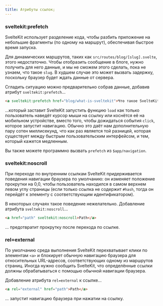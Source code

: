 ```yaml
---
title: Атрибуты ссылок;
---
```


### sveltekit:prefetch

SvelteKit использует разделение кода, чтобы разбить приложение на небольшие фрагменты (по одному на маршрут), обеспечивая быстрое время запуска.

Для динамических маршрутов, таких как `src/routes/blog/[slug].svelte`, этого недостаточно. Чтобы отобразить сообщение в блоге, нужно получить для него данные, и мы не сможем этого сделать, пока не узнаем, что такое `slug`. В худшем случае это может вызвать задержку, поскольку браузер будет ждать данные от сервера.

Сгладить ситуацию можно предварительно собрав данные, добавив атрибут `sveltekit:prefetch`...

```html
<a sveltekit:prefetch href="blog/what-is-sveltekit">Что такое SvelteKit?</a>
```

...который заставит SvelteKit запустить функцию `load` как только пользователь наведёт курсор мыши на ссылку или коснётся её на мобильном устройстве, вместо того, чтобы дожидаться события `click`, которое запустит навигацию. Обычно это даёт нам дополнительную пару сотен миллисекунд, что как раз является той разницей, которая существует между быстрым пользовательским интерфейсом, и тем, который кажется медленным.

Вы также можете программно вызвать `prefetch` из `$app/navigation`.

### sveltekit:noscroll

При переходе по внутренним ссылкам SvelteKit придерживается поведения навигации браузера по умолчанию: он изменяет положение прокрутки на 0,0, чтобы пользователь находился в самом верхнем левом углу страницы (если только ссылка не содержит `#hash`, тогда он перейдёт к элементу с соответствующим идентификатором).

В некоторых случаях такое поведение нежелательно. Добавление атрибута `sveltekit:noscroll`...

```html
<a href="path" sveltekit:noscroll>Path</a>
```

... предотвратит прокрутку после перехода по ссылке.

### rel=external

По умолчанию среда выполнения SvelteKit перехватывает клики по элементам `<a>` и блокирует обычную навигацию браузера для относительных URL-адресов, соответствующих одному из маршрутов страниц. Иногда нужно сообщить SvelteKit, что определённые ссылки должны обрабатываться с помощью обычной навигации браузера.

Добавление атрибута `rel=external` к ссылке...

```html
<a rel="external" href="path">Path</a>
```

... запустит навигацию браузера при нажатии на ссылку.

